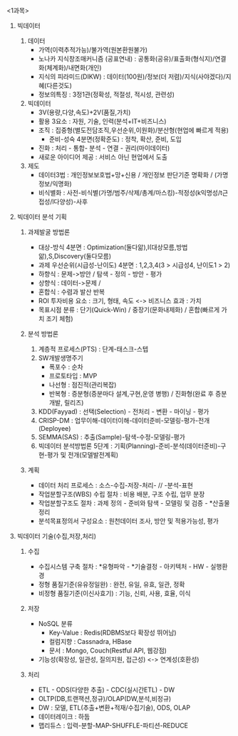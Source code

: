 <1과목>
1. 빅데이터
    1) 데이터 
        - 가역(이력추적가능)/불가역(원본환원불가)
        - 노나카 지식창조매커니즘 (공표연내) : 공통화(공유)/표출화(형식지)/연결화(체계화)/내면화(개인)
        - 지식의 피라미드(DIKW) : 데이터(100원)/정보(더 저렴)/지식(사야겠다)/지혜(다른것도)
        - 정보의특징 : 3정1관(정확성, 적절성, 적시성, 관련성)
    2) 빅데이터
        - 3V(용량,다양,속도)+2V(품질,가치)
        - 활용 3요소 : 자원, 기술, 인력(분석+IT+비즈니스)
        - 조직 : 집중형(별도전담조직,우선순위,이원화)/분산형(현업에 빠르게 적용)
          - 준비-성숙 4분면(정확준도) : 정착, 확산, 준비, 도입
        - 진화 : 처리 - 통합- 분석 - 연결 - 권리(마이데이터) 
        - 새로운 아이디어 제공 : 서비스 아닌 현업에서 도출
    3) 제도
        - 데이터3법 : 개인정보보호법+망+신용 / 개인정보 판단기준 명확화 / (가명정보/익명화)
        - 비식별화 : 사전-비식별(가명/범주/삭제/총계/마스킹)-적정성(k익명성/t근접성/l다양성)-사후

2. 빅데이터 분석 기획
    1) 과제발굴 방법론
        - 대상-방식 4분면 : Optimization(둘다앎),I(대상모름,방법앎),S,Discovery(둘다모름)
        - 과제 우선순위(시급성-난이도) 4분면 : 1,2,3,4(3 > 시급성4, 난이도1 > 2)
        - 하향식 : 문제->방안 / 탐색 - 정의 - 방안 - 평가
        - 상향식 : 데이터->문제 / 
        - 혼합식 : 수렴과 발산 반복 
        - ROI 투자비용 요소 : 크기, 형태, 속도 <-> 비즈니스 효과 : 가치
        - 목표시점 분류 : 단기(Quick-Win) / 중장기(문화내제화) / 혼합(빠르게 가치 조기 체험)

    2) 분석 방법론
        1) 계층적 프로세스(PTS) : 단계-태스크-스텝
        2) SW개발생명주기 
            - 폭포수 : 순차
            - 프로토타입 : MVP
            - 나선형 : 점진적(관리복잡)
            - 반복형 : 증분형(증분마다 설계,구현,운영 병행) / 진화형(완료 후 증분 개발, 릴리즈)
        3) KDD(Fayyad) : 선택(Selection) - 전처리 - 변환 - 마이닝 - 평가
        4) CRISP-DM : 업무이해-데이터이해-데이터준비-모델링-평가-전개(Deployee)
        5) SEMMA(SAS) : 추출(Sample)-탐색-수정-모델링-평가
        6) 빅데이터 분석방법론 5단계 : 기획(Planning)-준비-분석(데이터준비)-구현-평가 및 전개(모델발전계획)

    3) 계획
        - 데이터 처리 프로세스 : 소스-수집-저장-처리- // -분석-표현
        - 작업분할구조(WBS) 수립 절차 : 비용 배분, 구조 수립, 업무 분장
        - 작업분할구조도 절차 : 과제 정의 - 준비와 탐색 - 모델링 및 검증 - *산출물 정리
        - 분석목표정의서 구성요소 : 원천데이터 조사, 방안 및 적용가능성, 평가

3. 빅데이터 기술(수집,저장,처리)
    1) 수집 
        - 수집시스템 구축 절차 : *유형파악 - *기술결정 - 아키텍처 - HW - 실행환경
        - 정형 품질기준(유유정일완) : 완전, 유일, 유효, 일관, 정확
        - 비정형 품질기준(이신사효기) : 기능, 신뢰, 사용, 효율, 이식

    2) 저장
        - NoSQL 분류
            - Key-Value : Redis(RDBMS보다 확장성 뛰어남)
            - 컬럼지향 : Cassnadra, HBase
            - 문서 : Mongo, Couch(Restful API, 웹강점)
        - 기능성(확장성, 일관성, 질의지원, 접근성) <-> 연계성(호환성)
    
    3) 처리
        - ETL - ODS(다양한 추출) - CDC(실시간ETL) - DW
        - OLTP(DB,트랜잭션,정규)/OLAP(DW,분석,비정규)
        - DW : 모델, ETL(추출+변환+적재/수집기술), ODS, OLAP
        - 데이터레이크 : 하둡
        - 맵리듀스 : 입력-분할-MAP-SHUFFLE-파티션-REDUCE
